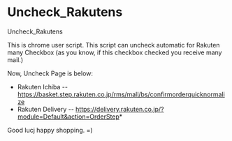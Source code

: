 Uncheck_Rakutens
================

Uncheck_Rakutens

This is chrome user script.
This script can uncheck automatic for Rakuten many Checkbox
(as you know, if this checkbox checked you receive many mail.) 

Now, Uncheck Page is below:

- Rakuten Ichiba
 -- https://basket.step.rakuten.co.jp/rms/mall/bs/confirmorderquicknormalize
- Rakuten Delivery
 -- https://delivery.rakuten.co.jp/?module=Default&action=OrderStep* 
 

 Good lucj happy shopping. =)
